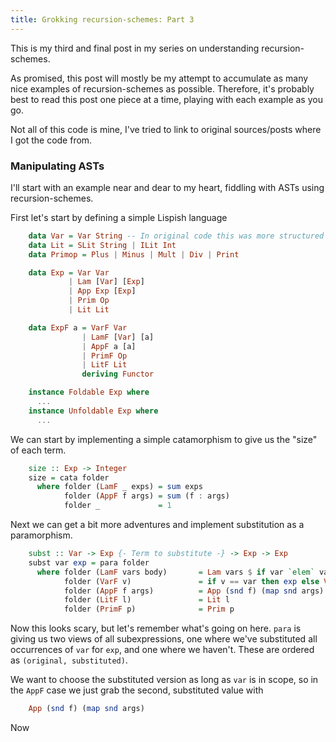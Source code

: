 ```yaml
---
title: Grokking recursion-schemes: Part 3
---
```


This is my third and final post in my series on understanding
recursion-schemes.

As promised, this post will mostly be my attempt to accumulate as many
nice examples of recursion-schemes as possible. Therefore, it's
probably best to read this post one piece at a time, playing with each
example as you go.

Not all of this code is mine, I've tried to link to original
sources/posts where I got the code from.

### Manipulating ASTs

I'll start with an example near and dear to my heart, fiddling with
ASTs using recursion-schemes.

First let's start by defining a simple Lispish language

``` haskell
    data Var = Var String -- In original code this was more structured
    data Lit = SLit String | ILit Int
    data Primop = Plus | Minus | Mult | Div | Print

    data Exp = Var Var
             | Lam [Var] [Exp]
             | App Exp [Exp]
             | Prim Op
             | Lit Lit

    data ExpF a = VarF Var
                | LamF [Var] [a]
                | AppF a [a]
                | PrimF Op
                | LitF Lit
                deriving Functor

    instance Foldable Exp where
      ...
    instance Unfoldable Exp where
      ...
```

We can start by implementing a simple catamorphism to give us the
"size" of each term.

``` haskell
    size :: Exp -> Integer
    size = cata folder
      where folder (LamF _ exps) = sum exps
            folder (AppF f args) = sum (f : args)
            folder _             = 1
```

Next we can get a bit more adventures and implement substitution as a
paramorphism.

``` haskell
    subst :: Var -> Exp {- Term to substitute -} -> Exp -> Exp
    subst var exp = para folder
      where folder (LamF vars body)       = Lam vars $ if var `elem` vars then map fst body else map snd body
            folder (VarF v)               = if v == var then exp else Var v
            folder (AppF f args)          = App (snd f) (map snd args)
            folder (LitF l)               = Lit l
            folder (PrimF p)              = Prim p
```

Now this looks scary, but let's remember what's going on here. `para`
is giving us two views of all subexpressions, one where we've
substituted all occurrences of `var` for `exp`, and one where we
haven't. These are ordered as `(original, substituted)`.

We want to choose the substituted version as long as `var` is in
scope, so in the `AppF` case we just grab the second, substituted
value with

``` haskell
    App (snd f) (map snd args)
```

Now 
